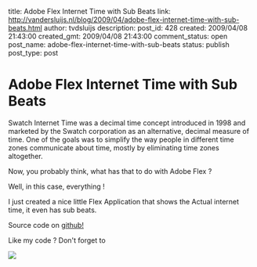 title: Adobe Flex Internet Time with Sub Beats
link: http://vandersluijs.nl/blog/2009/04/adobe-flex-internet-time-with-sub-beats.html
author: tvdsluijs
description: 
post_id: 428
created: 2009/04/08 21:43:00
created_gmt: 2009/04/08 21:43:00
comment_status: open
post_name: adobe-flex-internet-time-with-sub-beats
status: publish
post_type: post

# Adobe Flex Internet Time with Sub Beats

Swatch Internet Time was a decimal time concept introduced in 1998 and marketed by the Swatch corporation as an alternative, decimal measure of time. One of the goals was to simplify the way people in different time zones communicate about time, mostly by eliminating time zones altogether.  
  
Now, you probably think, what has that to do with Adobe Flex ?  
  
  
  
Well, in this case, everything !  
  
I just created a nice little Flex Application that shows the Actual internet time, it even has sub beats.  
  
  
  
Source code on [github!](https://github.com/tvdsluijs/Adobe-Flex-Internet-Time-with-Sub-Beats/tree/)  
  
Like my code ? Don't forget to  
  
![](https://www.paypalobjects.com/en_US/i/scr/pixel.gif)